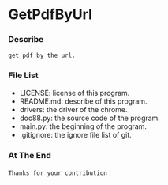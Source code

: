 # GetPdfByUrl
### Describe
    get pdf by the url.
### File List
* LICENSE: license of this program.
* README.md: describe of this program.
* drivers: the driver of the chrome.
* doc88.py: the source code of the program.
* main.py: the beginning of the program.
* .gitignore: the ignore file list of git.
### At The End
    Thanks for your contribution！
